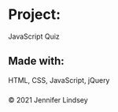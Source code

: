 # Project:
JavaScript Quiz

## Made with:
HTML, CSS, JavaScript, jQuery

###
 © 2021 Jennifer Lindsey
